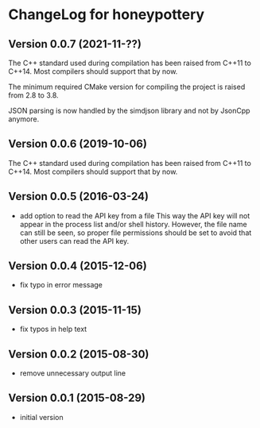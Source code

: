 # ChangeLog for honeypottery

## Version 0.0.7 (2021-11-??)

The C++ standard used during compilation has been raised from C++11 to C++14.
Most compilers should support that by now.

The minimum required CMake version for compiling the project is raised from 2.8
to 3.8.

JSON parsing is now handled by the simdjson library and not by JsonCpp anymore.

## Version 0.0.6 (2019-10-06)

The C++ standard used during compilation has been raised from C++11 to C++14.
Most compilers should support that by now.

## Version 0.0.5 (2016-03-24)
  - add option to read the API key from a file
    This way the API key will not appear in the process list and/or shell
    history. However, the file name can still be  seen, so proper file
    permissions should be set to avoid that other users can read the API key.

## Version 0.0.4 (2015-12-06)
  - fix typo in error message

## Version 0.0.3 (2015-11-15)
  - fix typos in help text

## Version 0.0.2 (2015-08-30)
  - remove unnecessary output line

## Version 0.0.1 (2015-08-29)
  - initial version
